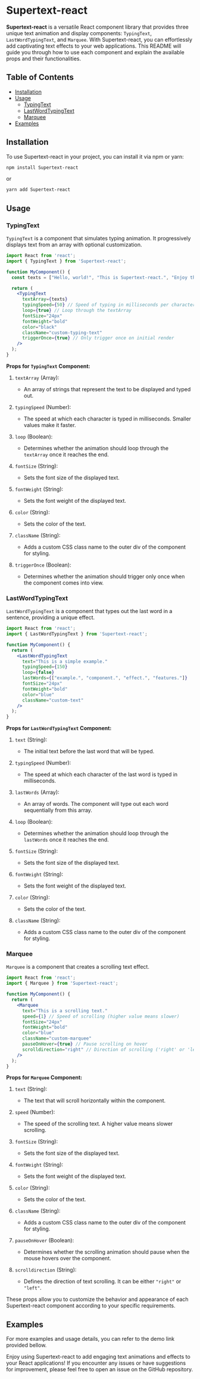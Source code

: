 # Supertext-react

**Supertext-react** is a versatile React component library that provides three unique text animation and display components: `TypingText`, `LastWordTypingText`, and `Marquee`. With Supertext-react, you can effortlessly add captivating text effects to your web applications. This README will guide you through how to use each component and explain the available props and their functionalities.

## Table of Contents
- [Installation](#installation)
- [Usage](#usage)
  - [TypingText](#typingtext)
  - [LastWordTypingText](#lastwordtypingtext)
  - [Marquee](#marquee)
- [Examples](#examples)

## Installation

To use Supertext-react in your project, you can install it via npm or yarn:

```bash
npm install Supertext-react
```

or

```bash
yarn add Supertext-react
```

## Usage

### TypingText

`TypingText` is a component that simulates typing animation. It progressively displays text from an array with optional customization.

```jsx
import React from 'react';
import { TypingText } from 'Supertext-react';

function MyComponent() {
  const texts = ["Hello, world!", "This is Supertext-react.", "Enjoy the animations!"];

  return (
    <TypingText
      textArray={texts}
      typingSpeed={50} // Speed of typing in milliseconds per character
      loop={true} // Loop through the textArray
      fontSize="24px"
      fontWeight="bold"
      color="black"
      className="custom-typing-text"
      triggerOnce={true} // Only trigger once on initial render
    />
  );
}
```

**Props for `TypingText` Component:**

1. `textArray` (Array):
   - An array of strings that represent the text to be displayed and typed out.

2. `typingSpeed` (Number):
   - The speed at which each character is typed in milliseconds. Smaller values make it faster.

3. `loop` (Boolean):
   - Determines whether the animation should loop through the `textArray` once it reaches the end.

4. `fontSize` (String):
   - Sets the font size of the displayed text.

5. `fontWeight` (String):
   - Sets the font weight of the displayed text.

6. `color` (String):
   - Sets the color of the text.

7. `className` (String):
   - Adds a custom CSS class name to the outer div of the component for styling.

8. `triggerOnce` (Boolean):
   - Determines whether the animation should trigger only once when the component comes into view.

### LastWordTypingText

`LastWordTypingText` is a component that types out the last word in a sentence, providing a unique effect.

```jsx
import React from 'react';
import { LastWordTypingText } from 'Supertext-react';

function MyComponent() {
  return (
    <LastWordTypingText
      text="This is a simple example."
      typingSpeed={150}
      loop={false}
      lastWords={["example.", "component.", "effect.", "features."]}
      fontSize="24px"
      fontWeight="bold"
      color="blue"
      className="custom-text"
    />
  );
}
```

**Props for `LastWordTypingText` Component:**

1. `text` (String):
   - The initial text before the last word that will be typed.

2. `typingSpeed` (Number):
   - The speed at which each character of the last word is typed in milliseconds.

3. `lastWords` (Array):
   - An array of words. The component will type out each word sequentially from this array.

4. `loop` (Boolean):
   - Determines whether the animation should loop through the `lastWords` once it reaches the end.

5. `fontSize` (String):
   - Sets the font size of the displayed text.

6. `fontWeight` (String):
   - Sets the font weight of the displayed text.

7. `color` (String):
   - Sets the color of the text.

8. `className` (String):
   - Adds a custom CSS class name to the outer div of the component for styling.

### Marquee

`Marquee` is a component that creates a scrolling text effect.

```jsx
import React from 'react';
import { Marquee } from 'Supertext-react';

function MyComponent() {
  return (
    <Marquee
      text="This is a scrolling text."
      speed={1} // Speed of scrolling (higher value means slower)
      fontSize="24px"
      fontWeight="bold"
      color="blue"
      className="custom-marquee"
      pauseOnHover={true} // Pause scrolling on hover
      scrolldirection="right" // Direction of scrolling ('right' or 'left')
    />
  );
}
```

**Props for `Marquee` Component:**

1. `text` (String):
   - The text that will scroll horizontally within the component.

2. `speed` (Number):
   - The speed of the scrolling text. A higher value means slower scrolling.

3. `fontSize` (String):
   - Sets the font size of the displayed text.

4. `fontWeight` (String):
   - Sets the font weight of the displayed text.

5. `color` (String):
   - Sets the color of the text.

6. `className` (String):
   - Adds a custom CSS class name to the outer div of the component for styling.

7. `pauseOnHover` (Boolean):
   - Determines whether the scrolling animation should pause when the mouse hovers over the component.

8. `scrolldirection` (String):
   - Defines the direction of text scrolling. It can be either `"right"` or `"left"`.

These props allow you to customize the behavior and appearance of each Supertext-react component according to your specific requirements.

## Examples
For more examples and usage details, you can refer to the demo link provided bellow.

Enjoy using Supertext-react to add engaging text animations and effects to your React applications! If you encounter any issues or have suggestions for improvement, please feel free to open an issue on the GitHub repository.
